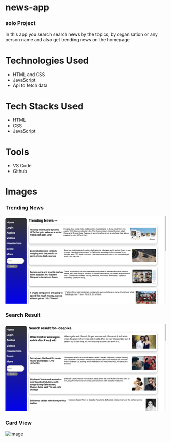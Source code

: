 # news-app
### solo Project
In this app you search search news by the topics, by organisation or any person name and also get trending news on the homepage
# Technologies Used
* HTML and CSS
* JavaScript
* Api to fetch data

# Tech Stacks Used
* HTML
* CSS
* JavaScript

# Tools
* VS Code
* Github


# Images

### Trending News
![image](https://github.com/rohitsingh-23/news-app/blob/main/Ss/Trending.png?raw=true)

### Search Result
![image](https://github.com/rohitsingh-23/news-app/blob/main/Ss/Search%20Result.png?raw=true)

### Card View
![image](https://github.com/rohitsingh-23/news-app/blob/main/Ss/News.png?raw=true)
